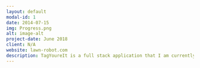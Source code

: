```yaml
---
layout: default
modal-id: 1
date: 2014-07-15
img: Progress.png
alt: image-alt
project-date: June 2018
client: N/A
website: lawn-robot.com
description: TagYoureIt is a full stack application that I am currently working on for Rampant Software LLC. This application will be designed to allow users to play a game of tag from their phones. Users will eventually be capable of downloading the application from their phones, creating a user account, having a friends list, and the ability to tag their friends when within a certain range of one another. User accounts can be created both within the application and through the use of OAuth2 from other accounts they already have created. This application is a work in progress and will be explained in further detail as development progresses.
---
```

